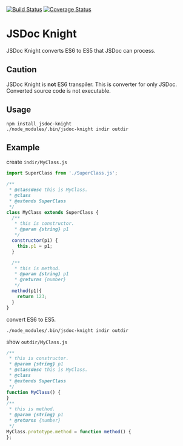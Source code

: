[![Build Status](https://travis-ci.org/h13i32maru/jsdoc-knight.svg?branch=master)](https://travis-ci.org/h13i32maru/jsdoc-knight)
[![Coverage Status](https://coveralls.io/repos/h13i32maru/jsdoc-knight/badge.svg?branch=master)](https://coveralls.io/r/h13i32maru/jsdoc-knight?branch=master)
# JSDoc Knight
JSDoc Knight converts ES6 to ES5 that JSDoc can process.

## Caution
JSDoc Knight is **not** ES6 transpiler.
This is converter for only JSDoc. Converted source code is not executable.

## Usage

```
npm install jsdoc-knight
./node_modules/.bin/jsdoc-knight indir outdir
```

## Example
create ``indir/MyClass.js``

```javascript
import SuperClass from './SuperClass.js';

/**
 * @classdesc this is MyClass.
 * @class
 * @extends SuperClass
 */
class MyClass extends SuperClass {
  /**
   * this is constructor.
   * @param {string} p1
   */
  constructor(p1) {
    this.p1 = p1;
  }

  /**
   * this is method.
   * @param {string} p1
   * @returns {number}
   */
  method(p1){
    return 123;
  }
}
```

convert ES6 to ES5.

```
./node_modules/.bin/jsdoc-knight indir outdir
```

show ``outdir/MyClass.js``

```javascript
/**
 * this is constructor.
 * @param {string} p1
 * @classdesc this is MyClass.
 * @class
 * @extends SuperClass
 */
function MyClass() {
}
/**
 * this is method.
 * @param {string} p1
 * @returns {number}
 */
MyClass.prototype.method = function method() {
};
```
